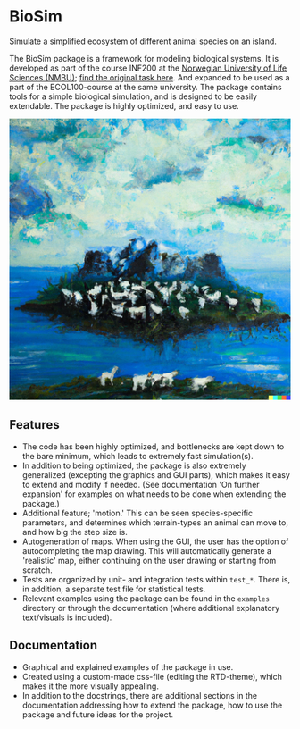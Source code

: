 # BioSim

Simulate a simplified ecosystem of different animal species on an island.

The BioSim package is a framework for modeling biological systems. It is developed as part of the course INF200 at the [Norwegian University of Life Sciences (NMBU)](https://www.nmbu.no); [find the original task here](https://gitlab.com/nmbu.no/emner/inf200/h2022/inf200-course-materials/-/blob/main/june_block/INF200_H22_BioSimJun_v1.pdf?ref_type=heads). And expanded to be used as a part of the ECOL100-course at the same university. The package contains tools for a simple biological simulation, and is designed to be easily extendable. The package is highly optimized, and easy to use.

![Painting created by a DALL·E-prompt of an abstract depiction of the BioSim package.](./docs/_static/images/abstract_island.png)

## Features
* The code has been highly optimized, and bottlenecks are kept down to the bare minimum, which leads
  to extremely fast simulation(s).
* In addition to being optimized, the package is also extremely generalized (excepting the graphics
  and GUI parts), which makes it easy to extend and modify if needed. (See documentation 'On further
  expansion' for examples on what needs to be done when extending the package.)
* Additional feature; 'motion.' This can be seen species-specific parameters, and determines which
  terrain-types an animal can move to, and how big the step size is.
* Autogeneration of maps. When using the GUI, the user has the option of autocompleting the map
  drawing. This will automatically generate a 'realistic' map, either continuing on the user drawing
  or starting from scratch.
* Tests are organized by unit- and integration tests within `test_*`. There is, in addition, a
  separate test file for statistical tests.
* Relevant examples using the package can be found in the `examples` directory or through the
  documentation (where additional explanatory text/visuals is included).

## Documentation
* Graphical and explained examples of the package in use.
* Created using a custom-made css-file (editing the RTD-theme), which makes it the more visually
  appealing.
* In addition to the docstrings, there are additional sections in the documentation addressing how
  to extend the package, how to use the package and future ideas for the project.
